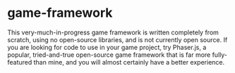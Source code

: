 # game-framework

This very-much-in-progress game framework is written completely from scratch, using no open-source libraries, and is not currently open source. If you are looking for code to use in your game project, try Phaser.js, a popular, tried-and-true open-source game framework that is far more fully-featured than mine, and you will almost certainly have a better experience.
